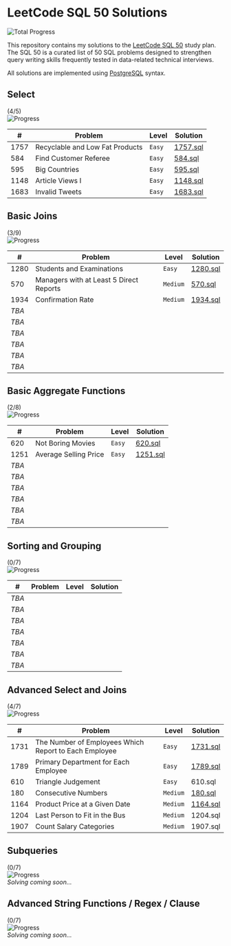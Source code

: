 # LeetCode SQL 50 Solutions

![Total Progress](https://img.shields.io/badge/Total_Progress-12%2F50_(24%25)-blue)

This repository contains my solutions to the [LeetCode SQL 50](https://leetcode.com/studyplan/top-sql-50/) study
plan. The SQL 50 is a curated list of 50 SQL problems designed to strengthen query writing skills frequently tested in
data-related technical interviews.

All solutions are implemented using [PostgreSQL](https://www.postgresql.org/) syntax.

## Select

(4/5)  
![Progress](https://img.shields.io/badge/Progress-80%25-brightgreen)

| #    | Problem                         | Level  | Solution             |
|------|---------------------------------|--------|----------------------|
| 1757 | Recyclable and Low Fat Products | `Easy` | [1757.sql](1757.sql) |
| 584  | Find Customer Referee           | `Easy` | [584.sql](584.sql)   |
| 595  | Big Countries                   | `Easy` | [595.sql](595.sql)   |
| 1148 | Article Views I                 | `Easy` | [1148.sql](1148.sql) |
| 1683 | Invalid Tweets                  | `Easy` | [1683.sql](1683.sql) |

## Basic Joins

(3/9)  
![Progress](https://img.shields.io/badge/Progress-33%25-yellow)

| #     | Problem                                 | Level    | Solution             |
|-------|-----------------------------------------|----------|----------------------|
| 1280  | Students and Examinations               | `Easy`   | [1280.sql](1280.sql) |
| 570   | Managers with at Least 5 Direct Reports | `Medium` | [570.sql](570.sql)   |
| 1934  | Confirmation Rate                       | `Medium` | [1934.sql](1934.sql) |
| _TBA_ |                                         |          |                      |
| _TBA_ |                                         |          |                      |
| _TBA_ |                                         |          |                      |
| _TBA_ |                                         |          |                      |
| _TBA_ |                                         |          |                      |
| _TBA_ |                                         |          |                      |

## Basic Aggregate Functions

(2/8)  
![Progress](https://img.shields.io/badge/Progress-25%25-yellow)

| #     | Problem               | Level  | Solution             |
|-------|-----------------------|--------|----------------------|
| 620   | Not Boring Movies     | `Easy` | [620.sql](620.sql)   |
| 1251  | Average Selling Price | `Easy` | [1251.sql](1251.sql) |
| _TBA_ |                       |        |                      |
| _TBA_ |                       |        |                      |
| _TBA_ |                       |        |                      |
| _TBA_ |                       |        |                      |
| _TBA_ |                       |        |                      |
| _TBA_ |                       |        |                      |

## Sorting and Grouping

(0/7)  
![Progress](https://img.shields.io/badge/Progress-0%25-red)

| #     | Problem | Level | Solution |
|-------|---------|-------|----------|
| _TBA_ |         |       |          |
| _TBA_ |         |       |          |
| _TBA_ |         |       |          |
| _TBA_ |         |       |          |
| _TBA_ |         |       |          |
| _TBA_ |         |       |          |
| _TBA_ |         |       |          |

## Advanced Select and Joins

(4/7)  
![Progress](https://img.shields.io/badge/Progress-43%25-yellow)

| #    | Problem                                               | Level    | Solution             |
|------|-------------------------------------------------------|----------|----------------------|
| 1731 | The Number of Employees Which Report to Each Employee | `Easy`   | [1731.sql](1731.sql) |
| 1789 | Primary Department for Each Employee                  | `Easy`   | [1789.sql](1789.sql) |
| 610  | Triangle Judgement                                    | `Easy`   | 610.sql              |
| 180  | Consecutive Numbers                                   | `Medium` | [180.sql](180.sql)   |
| 1164 | Product Price at a Given Date                         | `Medium` | [1164.sql](1164.sql) |
| 1204 | Last Person to Fit in the Bus                         | `Medium` | 1204.sql             |
| 1907 | Count Salary Categories                               | `Medium` | 1907.sql             |

## Subqueries

(0/7)  
![Progress](https://img.shields.io/badge/Progress-0%25-red)  
_Solving coming soon..._

## Advanced String Functions / Regex / Clause

(0/7)  
![Progress](https://img.shields.io/badge/Progress-0%25-red)  
_Solving coming soon..._



